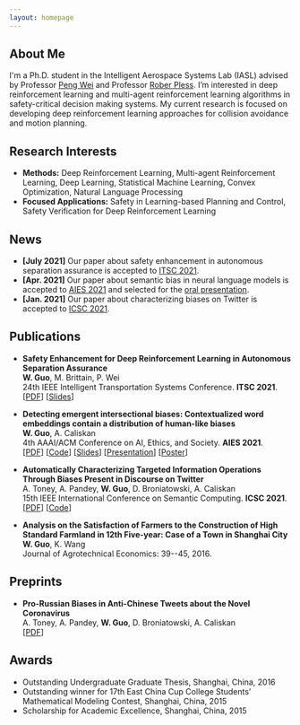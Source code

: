 ```yaml
---
layout: homepage
---
```


## About Me


I'm a Ph.D. student in the Intelligent Aerospace Systems Lab (IASL) advised by Professor [Peng Wei](https://web.seas.gwu.edu/pwei/) and Professor [Rober Pless](https://www2.seas.gwu.edu/~pless/). I’m interested in deep reinforcement learning and multi-agent reinforcement learning algorithms in safety-critical decision making systems. My current research is focused on developing deep reinforcement learning approaches for collision avoidance and motion planning.

## Research Interests

- **Methods:** Deep Reinforcement Learning, Multi-agent Reinforcement Learning, Deep Learning, Statistical Machine Learning, Convex Optimization, Natural Language Processing
- **Focused Applications:** Safety in Learning-based Planning and Control, Safety Verification for Deep Reinforcement Learning

## News

- **[July 2021]** Our paper about safety enhancement in autonomous separation assurance is accepted to [ITSC 2021](https://2021.ieee-itsc.org/).
- **[Apr. 2021]** Our paper about semantic bias in neural language models is accepted to [AIES 2021](https://www.aies-conference.com/2021/) and selected for the [oral presentation](https://slideslive.com/38956056/detecting-emergent-intersectional-biases-contextualized-word-embeddings-contain-a-distribution-of-humanlike-biases).
- **[Jan. 2021]** Our paper about characterizing biases on Twitter is accepted to [ICSC 2021](https://semanticcomputing.wixsite.com/icsc2021).

## Publications

- **Safety Enhancement for Deep Reinforcement Learning in Autonomous Separation Assurance**
  <br>
  **W. Guo**, M. Brittain, P. Wei
  <br>
  24th IEEE Intelligent Transportation Systems Conference. **ITSC 2021**.
  <br>
  [[PDF](https://arxiv.org/pdf/2105.02331.pdf)] [[Slides](https://www.slideshare.net/WeiGuo66/safety-enhancement-for-deep-reinforcement-learning-in-autonomous-separation-assurance)] 

- **Detecting emergent intersectional biases: Contextualized word embeddings contain a distribution of human-like biases**
  <br>
  **W. Guo**, A. Caliskan
  <br>
  4th AAAI/ACM Conference on AI, Ethics, and Society. **AIES 2021**.
  <br>
  [[PDF](https://arxiv.org/pdf/2006.03955.pdf)] [[Code](https://github.com/weiguowilliam/CEAT)] [[Slides](https://www.slideshare.net/WeiGuo66/detecting-emergent-intersectional-biases-contextualized-word-embeddings-contain-a-distribution-of-humanlike-biases)] [[Presentation](https://slideslive.com/38956056/detecting-emergent-intersectional-biases-contextualized-word-embeddings-contain-a-distribution-of-humanlike-biases)] [[Poster](https://www.aies-conference.com/2021/wp-content/posters/44_%20Detecting%20Emergent%20Intersectional%20Biases_%20Contextualized%20Word%20Embeddings%20Contain%20a%20Distribution%20of%20Human-like%20Biases.pdf)]

- **Automatically Characterizing Targeted Information Operations Through Biases Present in Discourse on Twitter**
  <br>
  A. Toney, A. Pandey, **W. Guo**, D. Broniatowski, A. Caliskan
  <br>
  15th IEEE  International Conference on Semantic Computing. **ICSC 2021**.
  <br>
  [[PDF](https://arxiv.org/pdf/2004.08726.pdf)] [[Code](https://github.com/autumntoney/twitter-embeddings)]

- **Analysis on the Satisfaction of Farmers to the Construction of High Standard Farmland in 12th Five-year: Case of a Town in Shanghai City**
  <br>
  **W. Guo**, K. Wang
  <br>
  Journal of Agrotechnical Economics: 39--45, 2016.

## Preprints

- **Pro-Russian Biases in Anti-Chinese Tweets about the Novel Coronavirus**
  <br>
  A. Toney, A. Pandey, **W. Guo**, D. Broniatowski, A. Caliskan
  <br>
  [[PDF](https://europepmc.org/article/PPR/PPR272884)]

## Awards

- Outstanding Undergraduate Graduate Thesis,  Shanghai, China, 2016
- Outstanding winner for 17th East China Cup College Students’ Mathematical Modeling Contest, Shanghai, China, 2015
- Scholarship for Academic Excellence, Shanghai, China, 2015 
